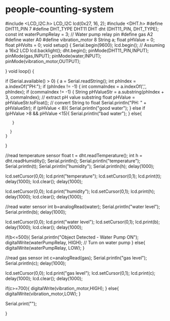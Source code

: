 # people-counting-system
#include <LCD_I2C.h>
LCD_I2C lcd(0x27, 16, 2);
#include <DHT.h>
#define DHT11_PIN 7
#define DHT_TYPE DHT11
DHT dht (DHT11_PIN, DHT_TYPE);
const int waterPumpRelay = 3; // Water pump relay pin
#define gas A2
#define water A0
#define vibration_motor 8
String a;
float pHValue = 0;
float pHVolts = 0;
void setup() {
 Serial.begin(9600);
 lcd.begin();  // Assuming a 16x2 LCD
  lcd.backlight();
  dht.begin();
  pinMode(DHT11_PIN,INPUT);
  pinMode(gas,INPUT);
  pinMode(water,INPUT);
  pinMode(vibration_motor,OUTPUT);

}
void loop() {
 
  if (Serial.available() > 0) {
    a = Serial.readString(); 
    int phIndex = a.indexOf("PH:");
    if (phIndex != -1) {
      int commaIndex = a.indexOf(',', phIndex);
      if (commaIndex != -1) {
        String pHValueStr = a.substring(phIndex + 3, commaIndex); // extract pH value substring
        float pHValue = pHValueStr.toFloat(); // convert String to float
        Serial.println("PH: " + pHValueStr);
        if (pHValue < 8){
         Serial.println("good water");
        }
        else if (pHValue >8 && pHValue <15){
        Serial.println("bad water");
       }
       else{

       }
   
      }
    }
 }

   
 //read temperature sensor 
  float t = dht.readTemperature();
  int h = dht.readHumidity();
  Serial.println();
  Serial.println("temperature");
  Serial.println(t);
  Serial.println("humidity");
  Serial.println(h);
  delay(1000);

  
   lcd.setCursor(0,0);
  lcd.print("temperature");
  lcd.setCursor(0,1);
  lcd.print(t);
  delay(1000);
  lcd.clear();
  delay(1000);


lcd.setCursor(0,0);
  lcd.print("humidity");
  lcd.setCursor(0,1);
  lcd.print(h);
 delay(1000);
  lcd.clear();
  delay(1000);
  

  //read water sensor
  int b=analogRead(water);
  Serial.println("water level");
  Serial.println(b);
  delay(1000);

  
   lcd.setCursor(0,0);
  lcd.print("water level");
  lcd.setCursor(0,1);
  lcd.print(b);
  delay(1000);
  lcd.clear();
  delay(1000);

  if(b<=500){
     Serial.println("Object Detected - Water Pump ON");
    digitalWrite(waterPumpRelay, HIGH); // Turn on water pump
  }
  else{
   digitalWrite(waterPumpRelay, LOW); 
  }

  //read gas sensor
  int c=analogRead(gas);
  Serial.println("gas level");
  Serial.println(c);
  delay(1000);

   lcd.setCursor(0,0);
  lcd.print("gas level");
  lcd.setCursor(0,1);
  lcd.print(c);
  delay(1000);
  lcd.clear();
  delay(1000);


  if(c>=700){
    digitalWrite(vibration_motor,HIGH);
  }
  else{
    digitalWrite(vibration_motor,LOW);
  }
  
  Serial.print("");


}
